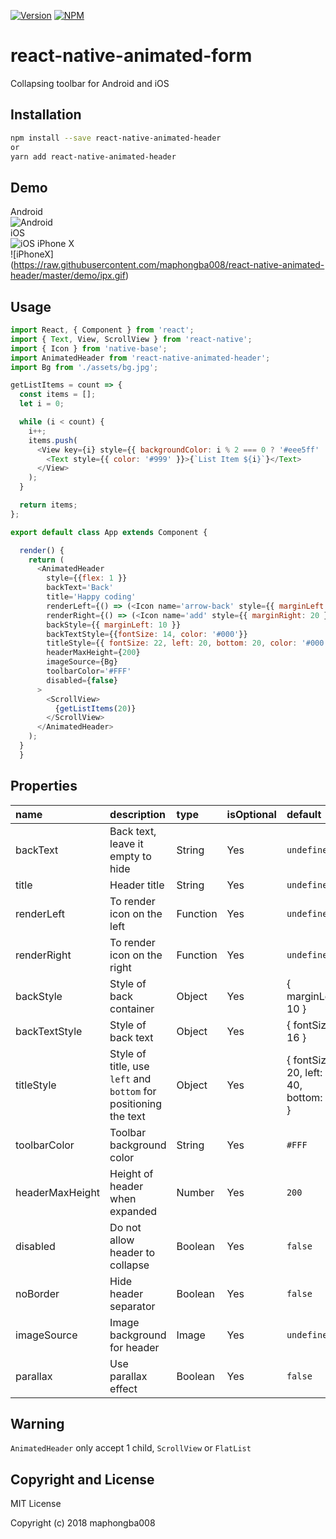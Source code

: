 
[![Version](https://img.shields.io/npm/v/react-native-animated-header.svg)](https://www.npmjs.com/package/react-native-animated-header)
[![NPM](https://img.shields.io/npm/dm/react-native-animated-header.svg)](https://www.npmjs.com/package/react-native-animated-header)


# react-native-animated-form

Collapsing toolbar for Android and iOS

## Installation

```bash
npm install --save react-native-animated-header
or
yarn add react-native-animated-header
```

## Demo

Android<br>
![Android](https://raw.githubusercontent.com/maphongba008/react-native-animated-header/master/demo/android-gif.gif)
<br>
iOS<br>
![iOS](https://raw.githubusercontent.com/maphongba008/react-native-animated-header/master/demo/ios-gif.gif)
iPhone X<br>
![iPhoneX]<br>(https://raw.githubusercontent.com/maphongba008/react-native-animated-header/master/demo/ipx.gif)

## Usage

```javascript
import React, { Component } from 'react';
import { Text, View, ScrollView } from 'react-native';
import { Icon } from 'native-base';
import AnimatedHeader from 'react-native-animated-header';
import Bg from './assets/bg.jpg';

getListItems = count => {
  const items = [];
  let i = 0;

  while (i < count) {
    i++;
    items.push(
      <View key={i} style={{ backgroundColor: i % 2 === 0 ? '#eee5ff' : '#ceebfd', height: 64 }}>
        <Text style={{ color: '#999' }}>{`List Item ${i}`}</Text>
      </View>
    );
  }

  return items;
};

export default class App extends Component {

  render() {
    return (
      <AnimatedHeader 
        style={{flex: 1 }}
        backText='Back'
        title='Happy coding'
        renderLeft={() => (<Icon name='arrow-back' style={{ marginLeft: 20 }} />)}
        renderRight={() => (<Icon name='add' style={{ marginRight: 20 }} />)}
        backStyle={{ marginLeft: 10 }}
        backTextStyle={{fontSize: 14, color: '#000'}}
        titleStyle={{ fontSize: 22, left: 20, bottom: 20, color: '#000' }}
        headerMaxHeight={200}
        imageSource={Bg}
        toolbarColor='#FFF'
        disabled={false}
      >
        <ScrollView>
          {getListItems(20)}
        </ScrollView>
      </AnimatedHeader>
    );
  }
  }

```

## Properties

name | description | type | isOptional | default
:---- |:----------- | :----| ---- | :-------
backText  | Back text, leave it empty to hide |   String | Yes | `undefined`
title    | Header title  |   String | Yes | `undefined`
renderLeft | To render icon on the left | Function | Yes | `undefined`
renderRight | To render icon on the right | Function | Yes | `undefined`
backStyle | Style of back container | Object | Yes | { marginLeft: 10 }
backTextStyle | Style of back text | Object | Yes | { fontSize: 16 }
titleStyle | Style of title, use `left` and `bottom` for positioning the text | Object | Yes | { fontSize: 20, left: 40, bottom: 30 }
toolbarColor | Toolbar background color | String | Yes | `#FFF`
headerMaxHeight | Height of header when expanded | Number | Yes | `200`
disabled | Do not allow header to collapse | Boolean | Yes | `false`
noBorder | Hide header separator | Boolean | Yes | `false`
imageSource | Image background for header | Image | Yes | `undefined`
parallax | Use parallax effect | Boolean | Yes | `false`


## Warning

`AnimatedHeader` only accept 1 child, `ScrollView` or `FlatList`

## Copyright and License

MIT License

Copyright (c) 2018 maphongba008

